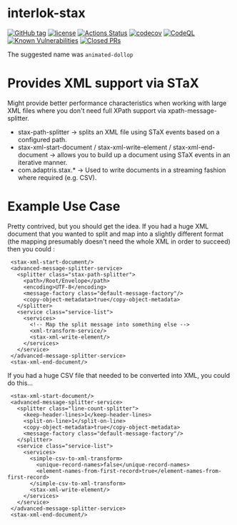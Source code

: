 # interlok-stax

[![GitHub tag](https://img.shields.io/github/tag/adaptris/interlok-stax.svg)](https://github.com/adaptris/interlok-stax/tags)
[![license](https://img.shields.io/github/license/adaptris/interlok-stax.svg)](https://github.com/adaptris/interlok-stax/blob/develop/LICENSE)
[![Actions Status](https://github.com/adaptris/interlok-stax/actions/workflows/gradle-publish.yml/badge.svg)](https://github.com/adaptris/interlok-stax/actions)
[![codecov](https://codecov.io/gh/adaptris/interlok-stax/branch/develop/graph/badge.svg)](https://codecov.io/gh/adaptris/interlok-stax)
[![CodeQL](https://github.com/adaptris/interlok-stax/workflows/CodeQL/badge.svg)](https://github.com/adaptris/interlok-stax/security/code-scanning)
[![Known Vulnerabilities](https://snyk.io/test/github/adaptris/interlok-stax/badge.svg?targetFile=build.gradle)](https://snyk.io/test/github/adaptris/interlok-stax?targetFile=build.gradle)
[![Closed PRs](https://img.shields.io/github/issues-pr-closed/adaptris/interlok-stax)](https://github.com/adaptris/interlok-stax/pulls?q=is%3Apr+is%3Aclosed)

The suggested name was `animated-dollop`

# Provides XML support via STaX

Might provide better performance characteristics when working with large XML files where you don't need full XPath support via xpath-message-splitter.

* stax-path-splitter -> splits an XML file using STaX events based on a configured path.
* stax-xml-start-document / stax-xml-write-element / stax-xml-end-document -> allows you to build up a document using STaX events in an iterative manner.
* com.adaptris.stax.* -> Used to write documents in a streaming fashion where required (e.g. CSV).

# Example Use Case

Pretty contrived, but you should get the idea. If you had a huge XML document that you wanted to split and map into a slightly different format (the mapping presumably doesn't need the whole XML in order to succeed) then you could :

```
 <stax-xml-start-document/>
 <advanced-message-splitter-service>
   <splitter class="stax-path-splitter">
     <path>/Root/Envelope</path>
     <encoding>UTF-8</encoding>
     <message-factory class="default-message-factory"/>
     <copy-object-metadata>true</copy-object-metadata>
   </splitter>
   <service class="service-list">
     <services>
       <!-- Map the split message into something else -->
       <xml-transform-service/>
       <stax-xml-write-element/>
     </services>
   </service>
 </advanced-message-splitter-service>
 <stax-xml-end-document/>
```

If you had a huge CSV file that needed to be converted into XML, you could do this...

```
 <stax-xml-start-document/>
 <advanced-message-splitter-service>
   <splitter class="line-count-splitter">
     <keep-header-lines>1</keep-header-lines>
     <split-on-line>1</split-on-line>
     <copy-object-metadata>true</copy-object-metadata>
     <message-factory class="default-message-factory"/>
   </splitter>
   <service class="service-list">
     <services>
       <simple-csv-to-xml-transform>
         <unique-record-names>false</unique-record-names>
         <element-names-from-first-record>true</element-names-from-first-record>
       </simple-csv-to-xml-transform>
       <stax-xml-write-element/>
     </services>
   </service>
 </advanced-message-splitter-service>
 <stax-xml-end-document/>
```
